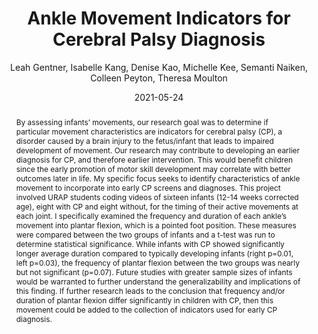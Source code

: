 ---
author: Leah Gentner, Isabelle Kang, Denise Kao, Michelle Kee, Semanti Naiken, Colleen Peyton, Theresa Moulton
title: Ankle Movement Indicators for Cerebral Palsy Diagnosis
date: 2021-05-24
abstract: By assessing infants’ movements, our research goal was to determine if particular movement characteristics are indicators for cerebral palsy (CP), a disorder caused by a brain injury to the fetus/infant that leads to impaired development of movement. Our research may contribute to developing an earlier diagnosis for CP, and therefore earlier intervention. This would benefit children since the early promotion of motor skill development may correlate with better outcomes later in life. My specific focus seeks to identify characteristics of ankle movement to incorporate into early CP screens and diagnoses. This project involved URAP students coding videos of sixteen infants (12-14 weeks corrected age), eight with CP and eight without, for the timing of their active movements at each joint. I specifically examined the frequency and duration of each ankle’s movement into plantar flexion, which is a pointed foot position. These measures were compared between the two groups of infants and a t-test was run to determine statistical significance. While infants with CP showed significantly longer average duration compared to typically developing infants (right p=0.01, left p=0.03), the frequency of plantar flexion between the two groups was nearly but not significant (p=0.07). Future studies with greater sample sizes of infants would be warranted to further understand the generalizability and implications of this finding. If further research leads to the conclusion that frequency and/or duration of plantar flexion differ significantly in children with CP, then this movement could be added to the collection of indicators used for early CP diagnosis.
major: Neuroscience
senior_thesis: no
our_funding: yes
faculty_advisor: Theresa Moulton and Colleen Peyton
college: "Weinberg College of Arts and Sciences"
subject: "Life Sciences"
doi: 10.21985/n2-vfn5-0w36
---